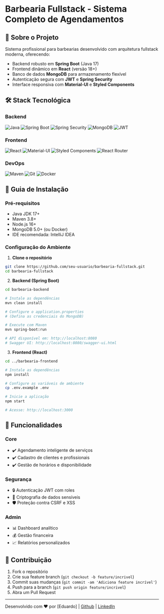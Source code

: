 # Barbearia Fullstack - Sistema Completo de Agendamentos

## 📝 Sobre o Projeto

Sistema profissional para barbearias desenvolvido com arquitetura fullstack moderna, oferecendo:

- Backend robusto em **Spring Boot** (Java 17)
- Frontend dinâmico em **React** (versão 18+)
- Banco de dados **MongoDB** para armazenamento flexível
- Autenticação segura com **JWT** e **Spring Security**
- Interface responsiva com **Material-UI** e **Styled Components**

## 🛠️ Stack Tecnológica

### Backend
![Java](https://img.shields.io/badge/Java-ED8B00?style=for-the-badge&logo=openjdk&logoColor=white)
![Spring Boot](https://img.shields.io/badge/Spring_Boot-6DB33F?style=for-the-badge&logo=spring-boot&logoColor=white)
![Spring Security](https://img.shields.io/badge/Spring_Security-6DB33F?style=for-the-badge&logo=spring-security&logoColor=white)
![MongoDB](https://img.shields.io/badge/MongoDB-47A248?style=for-the-badge&logo=mongodb&logoColor=white)
![JWT](https://img.shields.io/badge/JWT-000000?style=for-the-badge&logo=JSON%20web%20tokens&logoColor=white)

### Frontend
![React](https://img.shields.io/badge/React-61DAFB?style=for-the-badge&logo=react&logoColor=black)
![Material-UI](https://img.shields.io/badge/Material_UI-0081CB?style=for-the-badge&logo=mui&logoColor=white)
![Styled Components](https://img.shields.io/badge/Styled_Components-DB7093?style=for-the-badge&logo=styled-components&logoColor=white)
![React Router](https://img.shields.io/badge/React_Router-CA4245?style=for-the-badge&logo=react-router&logoColor=white)

### DevOps
![Maven](https://img.shields.io/badge/Maven-C71A36?style=for-the-badge&logo=apachemaven&logoColor=white)
![Git](https://img.shields.io/badge/Git-F05032?style=for-the-badge&logo=git&logoColor=white)
![Docker](https://img.shields.io/badge/Docker-2496ED?style=for-the-badge&logo=docker&logoColor=white)

## 🚀 Guia de Instalação

### Pré-requisitos
- Java JDK 17+
- Maven 3.8+
- Node.js 16+
- MongoDB 5.0+ (ou Docker)
- IDE recomendada: IntelliJ IDEA

### Configuração do Ambiente

1. **Clone o repositório**
```bash
git clone https://github.com/seu-usuario/barbearia-fullstack.git
cd barbearia-fullstack
```

2. **Backend (Spring Boot)**
```bash
cd barbearia-backend

# Instale as dependências
mvn clean install

# Configure o application.properties
# (Defina as credenciais do MongoDB)

# Execute com Maven
mvn spring-boot:run

# API disponível em: http://localhost:8080
# Swagger UI: http://localhost:8080/swagger-ui.html
```

3. **Frontend (React)**
```bash
cd ../barbearia-frontend

# Instale as dependências
npm install

# Configure as variáveis de ambiente
cp .env.example .env

# Inicie a aplicação
npm start

# Acesse: http://localhost:3000
```

## 🎯 Funcionalidades

### Core
- ✔️ Agendamento inteligente de serviços
- ✔️ Cadastro de clientes e profissionais
- ✔️ Gestão de horários e disponibilidade

### Segurança
- 🔒 Autenticação JWT com roles
- 🔐 Criptografia de dados sensíveis
- 🛡️ Proteção contra CSRF e XSS

### Admin
- 📊 Dashboard analítico
- 💰 Gestão financeira
- 📈 Relatórios personalizados

## 🤝 Contribuição

1. Fork o repositório
2. Crie sua feature branch (`git checkout -b feature/incrivel`)
3. Commit suas mudanças (`git commit -am 'Adiciona feature incrível'`)
4. Push para a branch (`git push origin feature/incrivel`)
5. Abra um Pull Request

---

Desenvolvido com ❤️ por [Eduardo] | [Github](hhttps://github.com/EduardoMFOliveira) | [LinkedIn](https://www.linkedin.com/in/eduardo-mendesfdo/)
